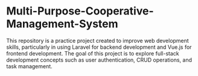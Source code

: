# Multi-Purpose-Cooperative-Management-System
This repository is a practice project created to improve web development skills, particularly in using Laravel for backend development and Vue.js for frontend development. The goal of this project is to explore full-stack development concepts such as user authentication, CRUD operations, and task management.
